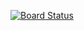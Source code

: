 [![Board Status](https://dev.azure.com/aiw-devops/d29a46e5-eaeb-4db0-9b32-286cfad65168/efc0d15a-68c0-4548-942a-19b85a97167d/_apis/work/boardbadge/20884862-8ec3-41be-81eb-7d914c536bd8)](https://dev.azure.com/aiw-devops/d29a46e5-eaeb-4db0-9b32-286cfad65168/_boards/board/t/efc0d15a-68c0-4548-942a-19b85a97167d/Microsoft.RequirementCategory)
